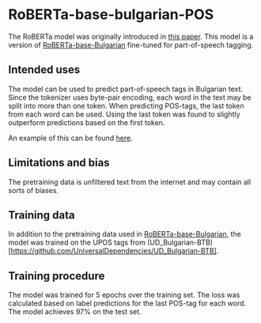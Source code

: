 # RoBERTa-base-bulgarian-POS

The RoBERTa model was originally introduced in [this paper](https://arxiv.org/abs/1907.11692). This model is a version of [RoBERTa-base-Bulgarian](https://huggingface.co/iarfmoose/roberta-base-bulgarian) fine-tuned for part-of-speech tagging.

## Intended uses

The model can be used to predict part-of-speech tags in Bulgarian text. Since the tokenizer uses byte-pair encoding, each word in the text may be split into more than one token. When predicting POS-tags, the last token from each word can be used. Using the last token was found to slightly outperform predictions based on the first token.

An example of this can be found [here](https://github.com/iarfmoose/bulgarian-nlp/blob/master/models/postagger.py).

## Limitations and bias

The pretraining data is unfiltered text from the internet and may contain all sorts of biases.

## Training data

In addition to the pretraining data used in [RoBERTa-base-Bulgarian]([RoBERTa-base-Bulgarian](https://huggingface.co/iarfmoose/roberta-base-bulgarian)), the model was trained on the UPOS tags from (UD_Bulgarian-BTB)[https://github.com/UniversalDependencies/UD_Bulgarian-BTB].

## Training procedure

The model was trained for 5 epochs over the training set. The loss was calculated based on label predictions for the last POS-tag for each word. The model achieves 97% on the test set.